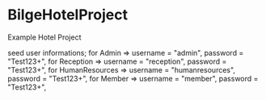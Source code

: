 # BilgeHotelProject
 Example Hotel Project

seed user informations;
for Admin => username = "admin", password = "Test123+",
for Reception => username = "reception", password = "Test123+",
for HumanResources => username = "humanresources", password = "Test123+",
for Member => username = "member", password = "Test123+",
